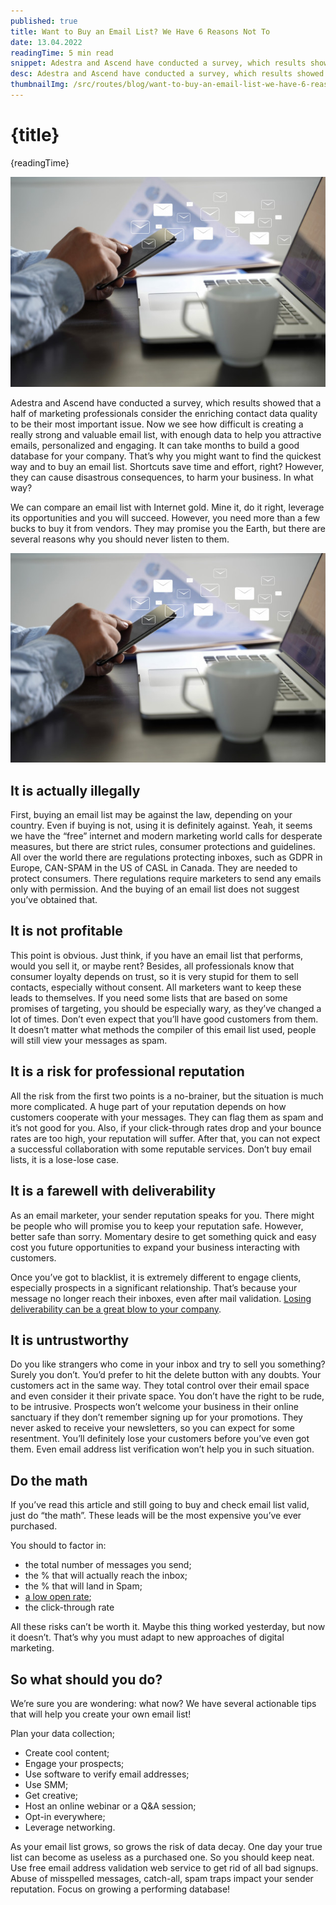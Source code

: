 ```yaml
---
published: true
title: Want to Buy an Email List? We Have 6 Reasons Not To
date: 13.04.2022
readingTime: 5 min read
snippet: Adestra and Ascend have conducted a survey, which results showed that a half of marketing professionals consider the enriching contact data quality to be their most important issue. Now we see how difficult is creating a really strong and valuable email list, with enough data to help you attractive emails, personalized and engaging. It can take months to build a good database for your company. That’s why you might want to find the quickest way and to buy an email list. Shortcuts save time and effort, right? However, they can cause disastrous consequences, to harm your business. In what way?
desc: Adestra and Ascend have conducted a survey, which results showed that a half of marketing professionals consider the enriching contact data quality to be their most important issue. Now we see how difficult is creating a really strong and valuable email list, with enough data to help you attractive emails, personalized and engaging. It can take months to build a good database for your company. That’s why you might want to find the quickest way and to buy an email list. Shortcuts save time and effort, right? However, they can cause disastrous consequences, to harm your business. In what way?
thumbnailImg: /src/routes/blog/want-to-buy-an-email-list-we-have-6-reasons-not-to/email-list.png?format=jpg&width=1200&height=630
---
```


# {title}

{readingTime}

![email list](./email-list.png?format=webp;jpg;png;avif&srcset)

Adestra and Ascend have conducted a survey, which results showed that a half of marketing professionals consider the enriching contact data quality to be their most important issue. Now we see how difficult is creating a really strong and valuable email list, with enough data to help you attractive emails, personalized and engaging. It can take months to build a good database for your company. That’s why you might want to find the quickest way and to buy an email list. Shortcuts save time and effort, right? However, they can cause disastrous consequences, to harm your business. In what way?

We can compare an email list with Internet gold. Mine it, do it right, leverage its opportunities and you will succeed. However, you need more than a few bucks to buy it from vendors. They may promise you the Earth, but there are several reasons why you should never listen to them.

![email list](./email-list.png?format=webp;jpg;png;avif&srcset)

## It is actually illegally
First, buying an email list may be against the law, depending on your country. Even if buying is not, using it is definitely against. Yeah, it seems we have the “free” internet and modern marketing world calls for desperate measures, but there are strict rules, consumer protections and guidelines. All over the world there are regulations protecting inboxes, such as GDPR in Europe, CAN-SPAM in the US of CASL in Canada. They are needed to protect consumers. There regulations require marketers to send any emails only with permission. And the buying of an email list does not suggest you’ve obtained that.

## It is not profitable
This point is obvious. Just think, if you have an email list that performs, would you sell it, or maybe rent? Besides, all professionals know that consumer loyalty depends on trust, so it is very stupid for them to sell contacts, especially without consent. All marketers want to keep these leads to themselves. If you need some lists that are based on some promises of targeting, you should be especially wary, as they’ve changed a lot of times. Don’t even expect that you’ll have good customers from them. It doesn’t matter what methods the compiler of this email list used, people will still view your messages as spam.

## It is a risk for professional reputation
All the risk from the first two points is a no-brainer, but the situation is much more complicated. A huge part of your reputation depends on how customers cooperate with your messages. They can flag them as spam and it’s not good for you. Also, if your click-through rates drop and your bounce rates are too high, your reputation will suffer. After that, you can not expect a successful collaboration with some reputable services. Don’t buy email lists, it is a lose-lose case.

## It is a farewell with deliverability
As an email marketer, your sender reputation speaks for you. There might be people who will promise you to keep your reputation safe. However, better safe than sorry. Momentary desire to get something quick and easy cost you future opportunities to expand your business interacting with customers.

Once you’ve got to blacklist, it is extremely different to engage clients, especially prospects in a significant relationship. That’s because your message no longer reach their inboxes, even after mail validation. [Losing deliverability can be a great blow to your company](/blog/x-ways-increase-emails-deliverability).

## It is untrustworthy
Do you like strangers who come in your inbox and try to sell you something? Surely you don’t. You’d prefer to hit the delete button with any doubts. Your customers act in the same way. They total control over their email space and even consider it their private space. You don’t have the right to be rude, to be intrusive. Prospects won’t welcome your business in their online sanctuary if they don’t remember signing up for your promotions. They never asked to receive your newsletters, so you can expect for some resentment. You’ll definitely lose your customers before you’ve even got them. Even email address list verification won’t help you in such situation.

## Do the math
If you’ve read this article and still going to buy and check email list valid, just do “the math”. These leads will be the most expensive you’ve ever purchased.

You should to factor in:
- the total number of messages you send;
- the % that will actually reach the inbox;
- the % that will land in Spam;
- [a low open rate](/blog/here-is-why-you-have-poor-open-rate);
- the click-through rate

All these risks can’t be worth it. Maybe this thing worked yesterday, but now it doesn’t. That’s why you must adapt to new approaches of digital marketing.

## So what should you do?
We’re sure you are wondering: what now? We have several actionable tips that will help you create your own email list!

Plan your data collection;
- Create cool content;
- Engage your prospects;
- Use software to verify email addresses;
- Use SMM;
- Get creative;
- Host an online webinar or a Q&A session;
- Opt-in everywhere;
- Leverage networking.

As your email list grows, so grows the risk of data decay. One day your true list can become as useless as a purchased one. So you should keep neat. Use free email address validation web service to get rid of all bad signups. Abuse of misspelled messages, catch-all, spam traps impact your sender reputation. Focus on growing a performing database!
